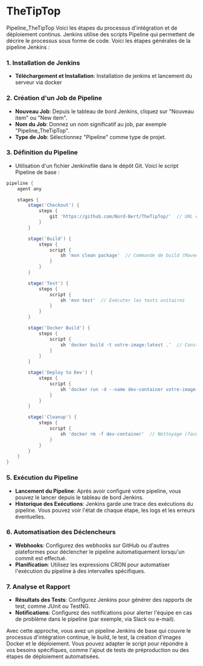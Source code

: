 # TheTipTop
Pipeline_TheTipTop
Voici les étapes du processus d'intégration et de déploiement continus. Jenkins utilise des scripts Pipeline qui permettent de décrire le processus sous forme de code. Voici les étapes générales de la pipeline Jenkins :

### 1. Installation de Jenkins
- **Téléchargement et Installation**: Installation de jenkins et lancement du serveur via docker

### 2. Création d'un Job de Pipeline
- **Nouveau Job**: Depuis le tableau de bord Jenkins, cliquez sur "Nouveau item" ou "New item".
- **Nom du Job**: Donnez un nom significatif au job, par exemple "Pipeline_TheTipTop".
- **Type de Job**: Sélectionnez "Pipeline" comme type de projet.


### 3. Définition du Pipeline
- Utilisation d'un fichier Jenkinsfile dans le dépôt Git. Voici le script Pipeline de base :

```groovy
pipeline {
    agent any

    stages {
        stage('Checkout') {
            steps {
                git 'https://github.com/Nord-Bert/TheTipTop/'  // URL de votre dépôt Git
            }
        }

        stage('Build') {
            steps {
                script {
                    sh 'mvn clean package'  // Commande de build (Maven, Gradle, etc.)
                }
            }
        }

        stage('Test') {
            steps {
                script {
                    sh 'mvn test'  // Exécuter les tests unitaires
                }
            }
        }

        stage('Docker Build') {
            steps {
                script {
                    sh 'docker build -t votre-image:latest .'  // Construire l'image Docker
                }
            }
        }

        stage('Deploy to Dev') {
            steps {
                script {
                    sh 'docker run -d --name dev-container votre-image:latest'  // Déploiement en développement
                }
            }
        }

        stage('Cleanup') {
            steps {
                script {
                    sh 'docker rm -f dev-container'  // Nettoyage (facultatif)
                }
            }
        }
    }
}
```

### 5. Exécution du Pipeline
- **Lancement du Pipeline**: Après avoir configuré votre pipeline, vous pouvez le lancer depuis le tableau de bord Jenkins.
- **Historique des Exécutions**: Jenkins garde une trace des exécutions du pipeline. Vous pouvez voir l'état de chaque étape, les logs et les erreurs éventuelles.

### 6. Automatisation des Déclencheurs
- **Webhooks**: Configurez des webhooks sur GitHub ou d'autres plateformes pour déclencher le pipeline automatiquement lorsqu'un commit est effectué.
- **Planification**: Utilisez les expressions CRON pour automatiser l'exécution du pipeline à des intervalles spécifiques.

### 7. Analyse et Rapport
- **Résultats des Tests**: Configurez Jenkins pour générer des rapports de test, comme JUnit ou TestNG.
- **Notifications**: Configurez des notifications pour alerter l'équipe en cas de problème dans le pipeline (par exemple, via Slack ou e-mail).

Avec cette approche, vous avez un pipeline Jenkins de base qui couvre le processus d'intégration continue, le build, le test, la création d'images Docker et le déploiement. Vous pouvez adapter le script pour répondre à vos besoins spécifiques, comme l'ajout de tests de préproduction ou des étapes de déploiement automatisées.
